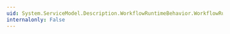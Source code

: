 ```yaml
---
uid: System.ServiceModel.Description.WorkflowRuntimeBehavior.WorkflowRuntime
internalonly: False
---
```

